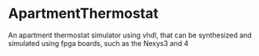 # ApartmentThermostat
 An apartment thermostat simulator using vhdl, that can be synthesized and simulated using fpga boards, such as the Nexys3 and 4
